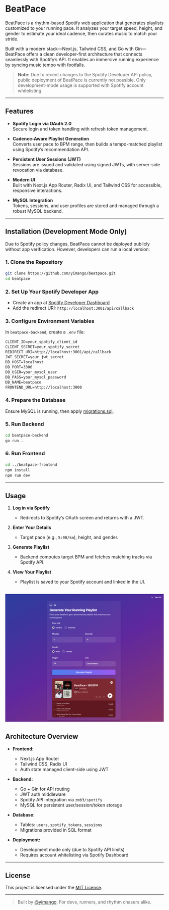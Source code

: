 # BeatPace

BeatPace is a rhythm-based Spotify web application that generates playlists customized to your running pace. It analyzes your target speed, height, and gender to estimate your ideal cadence, then curates music to match your stride.

Built with a modern stack—Next.js, Tailwind CSS, and Go with Gin—BeatPace offers a clean developer-first architecture that connects seamlessly with Spotify’s API. It enables an immersive running experience by syncing music tempo with footfalls.

> **Note:** Due to recent changes to the Spotify Developer API policy, public deployment of BeatPace is currently not possible. Only development-mode usage is supported with Spotify account whitelisting.

---

## Features

- **Spotify Login via OAuth 2.0**  
  Secure login and token handling with refresh token management.

- **Cadence-Aware Playlist Generation**  
  Converts user pace to BPM range, then builds a tempo-matched playlist using Spotify’s recommendation API.

- **Persistent User Sessions (JWT)**  
  Sessions are issued and validated using signed JWTs, with server-side revocation via database.

- **Modern UI**  
  Built with Next.js App Router, Radix UI, and Tailwind CSS for accessible, responsive interactions.

- **MySQL Integration**  
  Tokens, sessions, and user profiles are stored and managed through a robust MySQL backend.

---

## Installation (Development Mode Only)

Due to Spotify policy changes, BeatPace cannot be deployed publicly without app verification. However, developers can run a local version:

### 1. Clone the Repository
```bash
git clone https://github.com/yimango/beatpace.git
cd beatpace
```

### 2. Set Up Your Spotify Developer App
- Create an app at [Spotify Developer Dashboard](https://developer.spotify.com/dashboard)
- Add the redirect URI: `http://localhost:3001/api/callback`

### 3. Configure Environment Variables
In `beatpace-backend`, create a `.env` file:
```env
CLIENT_ID=your_spotify_client_id
CLIENT_SECRET=your_spotify_secret
REDIRECT_URI=http://localhost:3001/api/callback
JWT_SECRET=your_jwt_secret
DB_HOST=localhost
DB_PORT=3306
DB_USER=your_mysql_user
DB_PASS=your_mysql_password
DB_NAME=beatpace
FRONTEND_URL=http://localhost:3000
```

### 4. Prepare the Database
Ensure MySQL is running, then apply [migrations.sql](beatpace-backend/db/migrations.sql).

### 5. Run Backend
```bash
cd beatpace-backend
go run .
```

### 6. Run Frontend
```bash
cd ../beatpace-frontend
npm install
npm run dev
```

---

## Usage

1. **Log in via Spotify**
   - Redirects to Spotify’s OAuth screen and returns with a JWT.

2. **Enter Your Details**
   - Target pace (e.g., `5:00/km`), height, and gender.

3. **Generate Playlist**
   - Backend computes target BPM and fetches matching tracks via Spotify API.

4. **View Your Playlist**
   - Playlist is saved to your Spotify account and linked in the UI.
  

  ![BeatPace UI](assets/beatpace_input.png)
---

## Architecture Overview

- **Frontend:**
  - Next.js App Router
  - Tailwind CSS, Radix UI
  - Auth state managed client-side using JWT

- **Backend:**
  - Go + Gin for API routing
  - JWT auth middleware
  - Spotify API integration via `zmb3/spotify`
  - MySQL for persistent user/session/token storage

- **Database:**
  - Tables: `users`, `spotify_tokens`, `sessions`
  - Migrations provided in SQL format

- **Deployment:**
  - Development mode only (due to Spotify API limits)
  - Requires account whitelisting via Spotify Dashboard

---

## License

This project is licensed under the [MIT License](LICENSE).

---

> Built by [@yimango](https://github.com/yimango). For devs, runners, and rhythm chasers alike.
